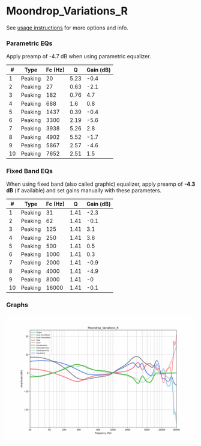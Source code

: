 # Moondrop_Variations_R
See [usage instructions](https://github.com/jaakkopasanen/AutoEq#usage) for more options and info.

### Parametric EQs
Apply preamp of -4.7 dB when using parametric equalizer.

|   # | Type    |   Fc (Hz) |    Q |   Gain (dB) |
|-----|---------|-----------|------|-------------|
|   1 | Peaking |        20 | 5.23 |        -0.4 |
|   2 | Peaking |        27 | 0.63 |        -2.1 |
|   3 | Peaking |       182 | 0.76 |         4.7 |
|   4 | Peaking |       688 | 1.6  |         0.8 |
|   5 | Peaking |      1437 | 0.39 |        -0.4 |
|   6 | Peaking |      3300 | 2.19 |        -5.6 |
|   7 | Peaking |      3938 | 5.26 |         2.8 |
|   8 | Peaking |      4902 | 5.52 |        -1.7 |
|   9 | Peaking |      5867 | 2.57 |        -4.6 |
|  10 | Peaking |      7652 | 2.51 |         1.5 |

### Fixed Band EQs
When using fixed band (also called graphic) equalizer, apply preamp of **-4.3 dB** (if available) and set gains manually with these parameters.

|   # | Type    |   Fc (Hz) |    Q |   Gain (dB) |
|-----|---------|-----------|------|-------------|
|   1 | Peaking |        31 | 1.41 |        -2.3 |
|   2 | Peaking |        62 | 1.41 |        -0.1 |
|   3 | Peaking |       125 | 1.41 |         3.1 |
|   4 | Peaking |       250 | 1.41 |         3.6 |
|   5 | Peaking |       500 | 1.41 |         0.5 |
|   6 | Peaking |      1000 | 1.41 |         0.3 |
|   7 | Peaking |      2000 | 1.41 |        -0.9 |
|   8 | Peaking |      4000 | 1.41 |        -4.9 |
|   9 | Peaking |      8000 | 1.41 |        -0   |
|  10 | Peaking |     16000 | 1.41 |        -0.1 |

### Graphs
![](./Moondrop_Variations_R.png)
